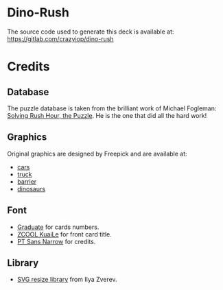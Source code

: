 # Dino-Rush
The source code used to generate this deck is available at:
https://gitlab.com/crazyiop/dino-rush

# Credits
## Database
The puzzle database is taken from the brilliant work of Michael Fogleman:
[Solving Rush Hour, the Puzzle](https://www.michaelfogleman.com/rush).
He is the one that did all the hard work!

## Graphics
Original graphics are designed by Freepick and are available at:
 - [cars](https://www.freepik.com/free-vector/simple-flat-car-collection_1349613.htm)
 - [truck](https://www.freepik.com/free-vector/top-view-of-flat-cars-and-trucks_1349627.htm)
 - [barrier](https://www.flaticon.com/free-icon/barrier_1166550)
 - [dinosaurs](https://www.flaticon.com/packs/dinosaurs)

## Font
 - [Graduate](https://fonts.google.com/specimen/Graduate) for cards numbers.
 - [ZCOOL KuaiLe](https://fonts.google.com/specimen/ZCOOL+KuaiLe) for front card title.
 - [PT Sans Narrow](https://fonts.google.com/specimen/PT+Sans+Narrow) for credits.

## Library
 - [SVG resize library](https://github.com/Zverik/svg-resize) from Ilya Zverev.
